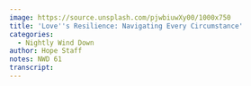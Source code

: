 ```yaml
---
image: https://source.unsplash.com/pjwbiuwXy00/1000x750
title: 'Love''s Resilience: Navigating Every Circumstance'
categories:
  - Nightly Wind Down
author: Hope Staff
notes: NWD 61
transcript:
---
```

&nbsp;